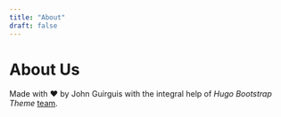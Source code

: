 ```yaml
---
title: "About"
draft: false
---
```


# About Us

Made with ❤️ by John Guirguis with the integral help of *Hugo Bootstrap Theme* [team](https://github.com/filipecarneiro/hugo-bootstrap-theme/graphs/contributors).

